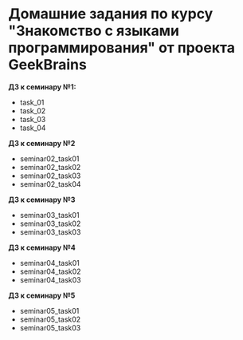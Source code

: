 # Домашние задания по курсу "Знакомство с языками программирования" от проекта GeekBrains

**ДЗ к семинару №1:**
- task_01
- task_02
- task_03
- task_04

**ДЗ к семинару №2**
- seminar02_task01
- seminar02_task02
- seminar02_task03
- seminar02_task04

**ДЗ к семинару №3**
- seminar03_task01
- seminar03_task02
- seminar03_task03

**ДЗ к семинару №4**
- seminar04_task01
- seminar04_task02
- seminar04_task03

**ДЗ к семинару №5**
- seminar05_task01
- seminar05_task02
- seminar05_task03
